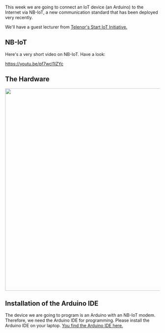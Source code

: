This week we are going to connect an IoT device (an Arduino) to the Internet via NB-IoT, a new communication standard that has been deployed very recently.

We'll have a guest lecturer from [Telenor's Start IoT Initiative.](https://startiot.telenor.com)

## NB-IoT

Here's a very short video on NB-IoT. Have a look:

https://youtu.be/pf7wcl1IZYc


## The Hardware



<img src="https://store-cdn.arduino.cc/uni/catalog/product/cache/1/image/1000x750/f8876a31b63532bbba4e781c30024a0a/a/b/abx00019_iso.jpg" alt="" width="660" class="alignnone size-large wp-image-224" />


## Installation of the Arduino IDE

The device we are going to program is an Arduino with an NB-IoT modem. Therefore, we need the Arduino IDE for programming. Please install the Arduino IDE on your laptop. [You find the Arduino IDE here.](https://www.arduino.cc/en/Main/Software)